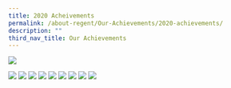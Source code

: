 ```yaml
---
title: 2020 Acheivements
permalink: /about-regent/Our-Achievements/2020-achievements/
description: ""
third_nav_title: Our Achievements
---
```

![](/images/Slide1.jpg)

![](/images/Slide2.jpg)
![](/images/Slide3.jpg)
![](/images/Slide4.jpg)
![](/images/Slide5.jpg)
![](/images/Slide6.jpg)
![](/images/Slide7.jpg)
![](/images/Slide8.jpg)
![](/images/Slide9.jpg)
![](/images/Slide10.jpg)